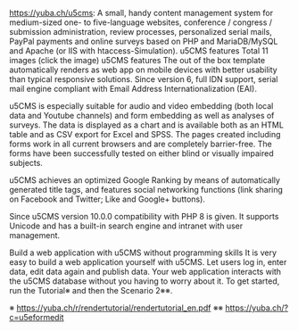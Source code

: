 https://yuba.ch/u5cms: A small, handy content management system for medium-sized one- to five-language websites, conference / congress / submission administration, review processes, personalized serial mails, PayPal payments and online surveys based on PHP and MariaDB/MySQL and Apache (or IIS with htaccess-Simulation).
u5CMS features
Total 11 images (click the image)
u5CMS features
The out of the box template automatically renders as web app on mobile devices with better usability than typical responsive solutions.
Since version 6, full IDN support, serial mail engine compliant with Email Address Internationalization (EAI).

u5CMS is especially suitable for audio and video embedding (both local data and Youtube channels) and form embedding as well as analyses of surveys. The data is displayed as a chart and is available both as an HTML table and as CSV export for Excel and SPSS. The pages created including forms work in all current browsers and are completely barrier-free. The forms have been successfully tested on either blind or visually impaired subjects.

u5CMS achieves an optimized Google Ranking by means of automatically generated title tags, and features social networking functions (link sharing on Facebook and Twitter; Like and Google+ buttons).

Since u5CMS version 10.0.0 compatibility with PHP 8 is given. It supports Unicode and has a built-in search engine and intranet with user management.

Build a web application with u5CMS without programming skills
It is very easy to build a web application yourself with u5CMS. Let users log in, enter data, edit data again and publish data. Your web application interacts with the u5CMS database without you having to worry about it. To get started, run the Tutorial※ and then the Scenario 2※※.

  ※ https://yuba.ch/r/rendertutorial/rendertutorial_en.pdf
※※ https://yuba.ch/?c=u5eformedit
